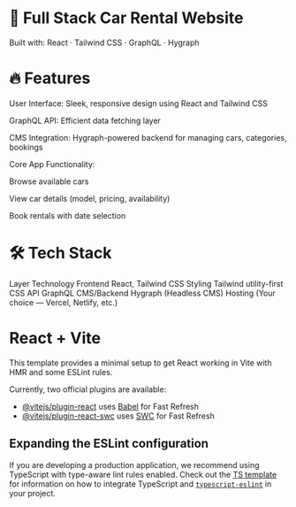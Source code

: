 # 🚗 Full Stack Car Rental Website

Built with: React · Tailwind CSS · GraphQL · Hygraph

# 🔥 Features
User Interface: Sleek, responsive design using React and Tailwind CSS

GraphQL API: Efficient data fetching layer

CMS Integration: Hygraph-powered backend for managing cars, categories, bookings

Core App Functionality:

Browse available cars

View car details (model, pricing, availability)

Book rentals with date selection

# 🛠 Tech Stack
Layer	Technology
Frontend	React, Tailwind CSS
Styling	Tailwind utility-first CSS
API	GraphQL
CMS/Backend	Hygraph (Headless CMS)
Hosting	(Your choice — Vercel, Netlify, etc.)


# React + Vite

This template provides a minimal setup to get React working in Vite with HMR and some ESLint rules.

Currently, two official plugins are available:

- [@vitejs/plugin-react](https://github.com/vitejs/vite-plugin-react/blob/main/packages/plugin-react) uses [Babel](https://babeljs.io/) for Fast Refresh
- [@vitejs/plugin-react-swc](https://github.com/vitejs/vite-plugin-react/blob/main/packages/plugin-react-swc) uses [SWC](https://swc.rs/) for Fast Refresh

## Expanding the ESLint configuration

If you are developing a production application, we recommend using TypeScript with type-aware lint rules enabled. Check out the [TS template](https://github.com/vitejs/vite/tree/main/packages/create-vite/template-react-ts) for information on how to integrate TypeScript and [`typescript-eslint`](https://typescript-eslint.io) in your project.
